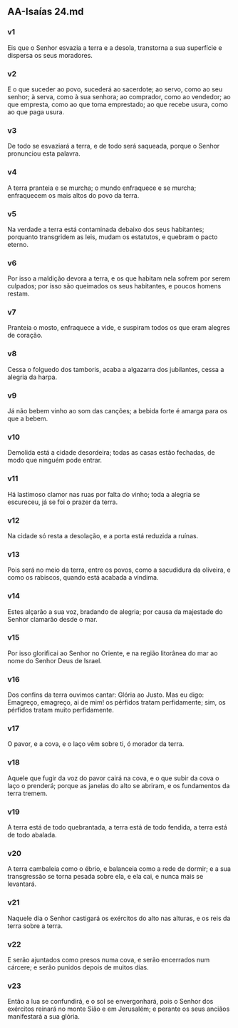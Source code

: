 ## AA-Isaías 24.md
### v1
 Eis que o Senhor esvazia a terra e a desola, transtorna a sua superfície e dispersa os seus moradores.
### v2
 E o que suceder ao povo, sucederá ao sacerdote; ao servo, como ao seu senhor; à serva, como à sua senhora; ao comprador, como ao vendedor; ao que empresta, como ao que toma emprestado; ao que recebe usura, como ao que paga usura.
### v3
 De todo se esvaziará a terra, e de todo será saqueada, porque o Senhor pronunciou esta palavra.
### v4
 A terra pranteia e se murcha; o mundo enfraquece e se murcha; enfraquecem os mais altos do povo da terra.
### v5
 Na verdade a terra está contaminada debaixo dos seus habitantes; porquanto transgridem as leis, mudam os estatutos, e quebram o pacto eterno.
### v6
 Por isso a maldição devora a terra, e os que habitam nela sofrem por serem culpados; por isso são queimados os seus habitantes, e poucos homens restam.
### v7
 Pranteia o mosto, enfraquece a vide, e suspiram todos os que eram alegres de coração.
### v8
 Cessa o folguedo dos tamboris, acaba a algazarra dos jubilantes, cessa a alegria da harpa.
### v9
 Já não bebem vinho ao som das canções; a bebida forte é amarga para os que a bebem.
### v10
 Demolida está a cidade desordeira; todas as casas estão fechadas, de modo que ninguém pode entrar.
### v11
 Há lastimoso clamor nas ruas por falta do vinho; toda a alegria se escureceu, já se foi o prazer da terra.
### v12
 Na cidade só resta a desolação, e a porta está reduzida a ruínas.
### v13
 Pois será no meio da terra, entre os povos, como a sacudidura da oliveira, e como os rabiscos, quando está acabada a vindima.
### v14
 Estes alçarão a sua voz, bradando de alegria; por causa da majestade do Senhor clamarão desde o mar.
### v15
 Por isso glorificai ao Senhor no Oriente, e na região litorânea do mar ao nome do Senhor Deus de Israel.
### v16
 Dos confins da terra ouvimos cantar: Glória ao Justo. Mas eu digo: Emagreço, emagreço, ai de mim! os pérfidos tratam perfidamente; sim, os pérfidos tratam muito perfidamente.
### v17
 O pavor, e a cova, e o laço vêm sobre ti, ó morador da terra.
### v18
 Aquele que fugir da voz do pavor cairá na cova, e o que subir da cova o laço o prenderá; porque as janelas do alto se abriram, e os fundamentos da terra tremem.
### v19
 A terra está de todo quebrantada, a terra está de todo fendida, a terra está de todo abalada.
### v20
 A terra cambaleia como o ébrio, e balanceia como a rede de dormir; e a sua transgressão se torna pesada sobre ela, e ela cai, e nunca mais se levantará.
### v21
 Naquele dia o Senhor castigará os exércitos do alto nas alturas, e os reis da terra sobre a terra.
### v22
 E serão ajuntados como presos numa cova, e serão encerrados num cárcere; e serão punidos depois de muitos dias.
### v23
 Então a lua se confundirá, e o sol se envergonhará, pois o Senhor dos exércitos reinará no monte Sião e em Jerusalém; e perante os seus anciãos manifestará a sua glória.
